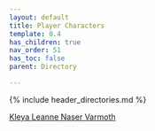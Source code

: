 ```yaml
---
layout: default
title: Player Characters
template: 0.4
has_children: true
nav_order: 51
has_toc: false
parent: Directory

---
```

{% include header_directories.md %}

[Kleya Leanne Naser Varmoth](Kleya_Leanne_Naser_Varmoth.md)  
